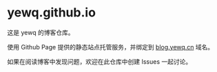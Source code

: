 # yewq.github.io

这是 yewq 的博客仓库。

使用 Github Page 提供的静态站点托管服务，并绑定到 [blog.yewq.cn](https://blog.yewq.cn) 域名。

如果在阅读博客中发现问题，欢迎在此仓库中创建 Issues 一起讨论。
